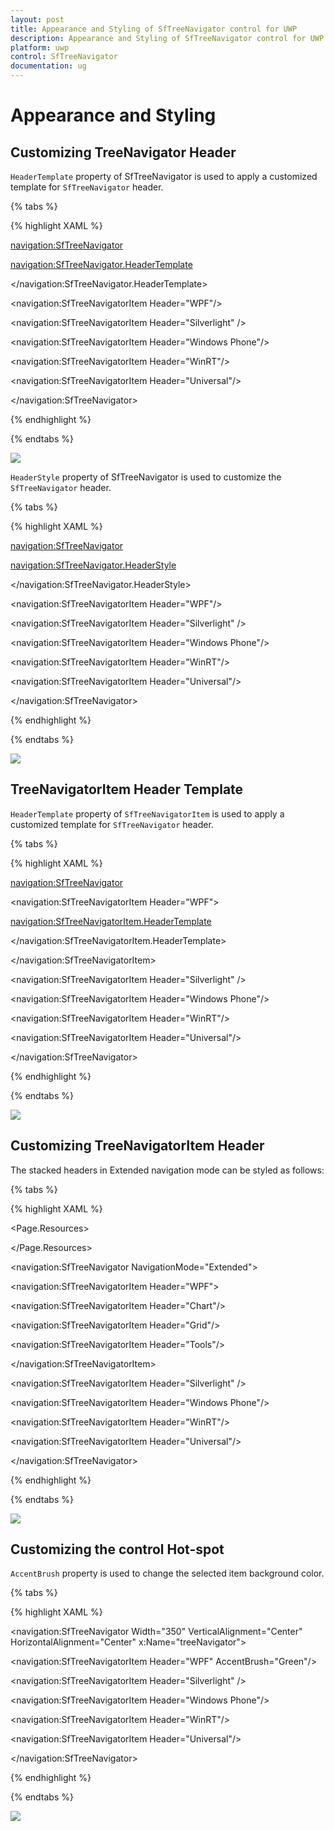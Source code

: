 ```yaml
---
layout: post
title: Appearance and Styling of SfTreeNavigator control for UWP
description: Appearance and Styling of SfTreeNavigator control for UWP
platform: uwp
control: SfTreeNavigator
documentation: ug
---
```


# Appearance and Styling

## Customizing TreeNavigator Header

`HeaderTemplate` property of SfTreeNavigator is used to apply a customized template for `SfTreeNavigator` header.

{% tabs %}

{% highlight XAML %}

<navigation:SfTreeNavigator>

<navigation:SfTreeNavigator.HeaderTemplate>

<DataTemplate>

<TextBlock Text="{Binding}" Foreground="Red"/>

</DataTemplate>

</navigation:SfTreeNavigator.HeaderTemplate>

<navigation:SfTreeNavigatorItem Header="WPF"/>

<navigation:SfTreeNavigatorItem Header="Silverlight" />

<navigation:SfTreeNavigatorItem Header="Windows Phone"/>

<navigation:SfTreeNavigatorItem Header="WinRT"/>

<navigation:SfTreeNavigatorItem Header="Universal"/>

</navigation:SfTreeNavigator>

{% endhighlight %}

{% endtabs %}

![](Appearance-and-Styling-images/Appearance-and-Styling-img2.jpeg)


`HeaderStyle` property of SfTreeNavigator is used to customize the `SfTreeNavigator` header.

{% tabs %}

{% highlight XAML %}

<navigation:SfTreeNavigator>

<navigation:SfTreeNavigator.HeaderStyle>

<Style TargetType="ContentControl">

<Setter Property="Foreground" Value="Red"/>

</Style>                      

</navigation:SfTreeNavigator.HeaderStyle>

<navigation:SfTreeNavigatorItem Header="WPF"/>

<navigation:SfTreeNavigatorItem Header="Silverlight" />

<navigation:SfTreeNavigatorItem Header="Windows Phone"/>

<navigation:SfTreeNavigatorItem Header="WinRT"/>

<navigation:SfTreeNavigatorItem Header="Universal"/>

</navigation:SfTreeNavigator>

{% endhighlight %}

{% endtabs %}

![](Appearance-and-Styling-images/Appearance-and-Styling-img3.jpeg)

## TreeNavigatorItem Header Template

`HeaderTemplate` property of `SfTreeNavigatorItem` is used to apply a customized template for `SfTreeNavigator` header.

{% tabs %}

{% highlight XAML %}

<navigation:SfTreeNavigator>

<navigation:SfTreeNavigatorItem Header="WPF">

<navigation:SfTreeNavigatorItem.HeaderTemplate>

<DataTemplate>

<TextBlock Text="{Binding}" FontStyle="Italic"
           FontWeight="Bold" Foreground="Green"/>

</DataTemplate>

</navigation:SfTreeNavigatorItem.HeaderTemplate>

</navigation:SfTreeNavigatorItem>

<navigation:SfTreeNavigatorItem Header="Silverlight" />

<navigation:SfTreeNavigatorItem Header="Windows Phone"/>

<navigation:SfTreeNavigatorItem Header="WinRT"/>

<navigation:SfTreeNavigatorItem Header="Universal"/>

</navigation:SfTreeNavigator>

{% endhighlight %}

{% endtabs %}

![](Appearance-and-Styling-images/Appearance-and-Styling-img4.jpeg)

## Customizing TreeNavigatorItem Header

The stacked headers in Extended navigation mode can be styled as follows:

{% tabs %}

{% highlight XAML %}

<Page.Resources>

<Style TargetType="navigation:TreeNavigatorHeaderItem">

<Setter Property="Background" Value="Pink"/>

</Style>

</Page.Resources>

<navigation:SfTreeNavigator NavigationMode="Extended">            

<navigation:SfTreeNavigatorItem Header="WPF">

<navigation:SfTreeNavigatorItem Header="Chart"/>

<navigation:SfTreeNavigatorItem Header="Grid"/>

<navigation:SfTreeNavigatorItem Header="Tools"/>

</navigation:SfTreeNavigatorItem>                                            

<navigation:SfTreeNavigatorItem Header="Silverlight" />

<navigation:SfTreeNavigatorItem Header="Windows Phone"/>

<navigation:SfTreeNavigatorItem Header="WinRT"/>

<navigation:SfTreeNavigatorItem Header="Universal"/>

</navigation:SfTreeNavigator>

{% endhighlight %}

{% endtabs %}

![](Appearance-and-Styling-images/Appearance-and-Styling-img5.jpeg)

## Customizing the control Hot-spot

`AccentBrush` property is used to change the selected item background color.

{% tabs %}

{% highlight XAML %}

<navigation:SfTreeNavigator Width="350" VerticalAlignment="Center"
                            HorizontalAlignment="Center" x:Name="treeNavigator">            

<navigation:SfTreeNavigatorItem Header="WPF" AccentBrush="Green"/>               

<navigation:SfTreeNavigatorItem Header="Silverlight" />

<navigation:SfTreeNavigatorItem Header="Windows Phone"/>

<navigation:SfTreeNavigatorItem Header="WinRT"/>

<navigation:SfTreeNavigatorItem Header="Universal"/>

</navigation:SfTreeNavigator>

{% endhighlight %}

{% endtabs %}

![](Appearance-and-Styling-images/Appearance-and-Styling-img6.jpeg)


